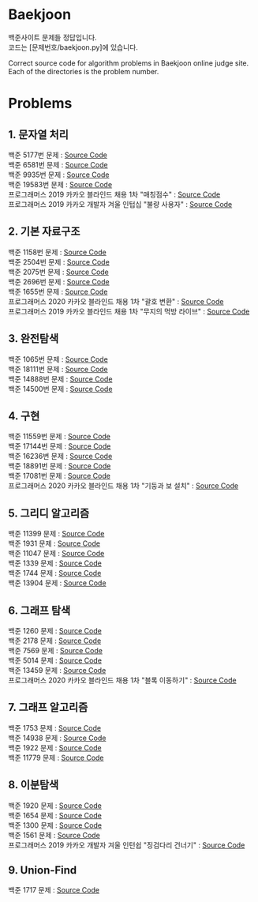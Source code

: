 # Baekjoon

백준사이트 문제들 정답입니다.   
코드는 [문제번호/baekjoon.py]에 있습니다.   
  
   
Correct source code for algorithm problems in Baekjoon online judge site.   
Each of the directories is the problem number.


# Problems

## 1. 문자열 처리
백준 5177번 문제 : [Source Code](5177/baekjoon.py)   
백준 6581번 문제 : [Source Code](6581/baekjoon.py)   
백준 9935번 문제 : [Source Code](9935/baekjoon.py)   
백준 19583번 문제 : [Source Code](19583/baekjoon.py)   
프로그래머스 2019 카카오 블라인드 채용 1차 "매칭점수" : [Source Code](programmers/42893/programmers.py)   
프로그래머스 2019 카카오 개발자 겨울 인텁십 "불량 사용자" : [Source Code](programmers/64064/programmers.py)   
   
## 2. 기본 자료구조
백준 1158번 문제 : [Source Code](1158/baekjoon.py)   
백준 2504번 문제 : [Source Code](2504/baekjoon.py)  
백준 2075번 문제 : [Source Code](2075/baekjoon.py)  
백준 2696번 문제 : [Source Code](2696/baekjoon.py)  
백준 1655번 문제 : [Source Code](1655/baekjoon.py)  
프로그래머스 2020 카카오 블라인드 채용 1차 "괄호 변환" : [Source Code](programmers/60058/programmers.py)   
프로그래머스 2019 카카오 블라인드 채용 1차 "무지의 먹방 라이브" : [Source Code](programmers/42891/programmers.py)   

## 3. 완전탐색   
백준 1065번 문제 : [Source Code](1065/baekjoon.py)   
백준 18111번 문제 : [Source Code](18111/baekjoon.py)   
백준 14888번 문제 : [Source Code](14888/baekjoon.py)   
백준 14500번 문제 : [Source Code](14500/baekjoon.py)   

## 4. 구현
백준 11559번 문제 : [Source Code](11559/baekjoon.py)   
백준 17144번 문제 : [Source Code](17144/baekjoon.py)   
백준 16236번 문제 : [Source Code](16236/baekjoon.py)   
백준 18891번 문제 : [Source Code](18891/baekjoon.py)   
백준 17081번 문제 : [Source Code](17081/baekjoon.py)   
프로그래머스 2020 카카오 블라인드 채용 1차 "기둥과 보 설치" : [Source Code](programmers/60061/programmers.py)    
   
## 5. 그리디 알고리즘   
백준 11399 문제 : [Source Code](11399/baekjoon.py)   
백준 1931 문제 : [Source Code](1931/baekjoon.py)   
백준 11047 문제 : [Source Code](11047/baekjoon.py)   
백준 1339 문제 : [Source Code](1339/baekjoon.py)   
백준 1744 문제 : [Source Code](1744/baekjoon.py)   
백준 13904 문제 : [Source Code](13904/baekjoon.py)   

## 6. 그래프 탐색   
백준 1260 문제 : [Source Code](1260/baekjoon.py)   
백준 2178 문제 : [Source Code](2178/baekjoon.py)   
백준 7569 문제 : [Source Code](7569/baekjoon.py)   
백준 5014 문제 : [Source Code](5014/baekjoon.py)   
백준 13459 문제 : [Source Code](13459/baekjoon.py)   
프로그래머스 2020 카카오 블라인드 채용 1차 "블록 이동하기" : [Source Code](programmers/60063/programmers.py)    

## 7. 그래프 알고리즘   
백준 1753 문제 : [Source Code](1753/baekjoon.py)   
백준 14938 문제 : [Source Code](14938/baekjoon.py)   
백준 1922 문제 : [Source Code](1922/baekjoon.py)   
백준 11779 문제 : [Source Code](11779/baekjoon.py)   

## 8. 이분탐색   
백준 1920 문제 : [Source Code](1920/baekjoon.py)   
백준 1654 문제 : [Source Code](1654/baekjoon.py)   
백준 1300 문제 : [Source Code](1300/baekjoon.py)   
백준 1561 문제 : [Source Code](1561/baekjoon.py)   
프로그래머스 2019 카카오 개발자 겨울 인턴쉽 "징검다리 건너기" : [Source Code](programmers/64062/programmers.py)   

## 9. Union-Find   
백준 1717 문제 : [Source Code](1717/baekjoon.py)   
